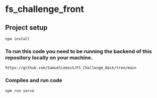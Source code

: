 # fs_challenge_front

## Project setup
```
npm install
```
### To run this code you need to be running the backend of this repository locally on your machine.
```
https://github.com/SamuelLemosS/FS_Challenge_Back/tree/main
```
### Compiles and run code
```
npm run serve
```

